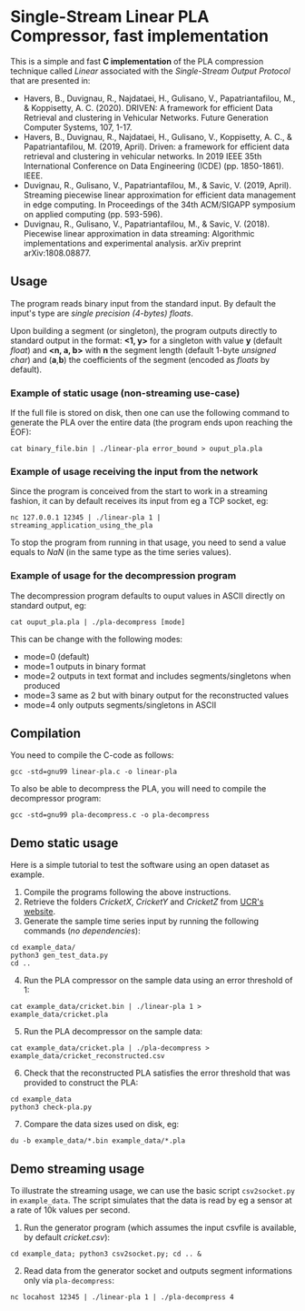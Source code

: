 # Single-Stream Linear PLA Compressor, fast implementation

This is a simple and fast **C implementation** of the PLA compression technique called *Linear* associated with the *Single-Stream Output Protocol* that are presented in:

- Havers, B., Duvignau, R., Najdataei, H., Gulisano, V., Papatriantafilou, M., & Koppisetty, A. C. (2020). DRIVEN: A framework for efficient Data Retrieval and clustering in Vehicular Networks. Future Generation Computer Systems, 107, 1-17.
- Havers, B., Duvignau, R., Najdataei, H., Gulisano, V., Koppisetty, A. C., & Papatriantafilou, M. (2019, April). Driven: a framework for efficient data retrieval and clustering in vehicular networks. In 2019 IEEE 35th International Conference on Data Engineering (ICDE) (pp. 1850-1861). IEEE.
- Duvignau, R., Gulisano, V., Papatriantafilou, M., & Savic, V. (2019, April). Streaming piecewise linear approximation for efficient data management in edge computing. In Proceedings of the 34th ACM/SIGAPP symposium on applied computing (pp. 593-596).
- Duvignau, R., Gulisano, V., Papatriantafilou, M., & Savic, V. (2018). Piecewise linear approximation in data streaming: Algorithmic implementations and experimental analysis. arXiv preprint arXiv:1808.08877.

## Usage

The program reads binary input from the standard input. By default the input's type are *single precision (4-bytes) floats*. 

Upon building a segment (or singleton), the program outputs directly to standard output in the format: **<1, y>** for a singleton with value **y** (default *float*) and **<n, a, b>** with **n** the segment length (default 1-byte *unsigned char*) and (**a**,**b**) the coefficients of the segment (encoded as *floats* by default).

### Example of static usage (non-streaming use-case)

If the full file is stored on disk, then one can use the following command to generate the PLA over the entire data (the program ends upon reaching the EOF):

```
cat binary_file.bin | ./linear-pla error_bound > ouput_pla.pla
```

### Example of usage receiving the input from the network

Since the program is conceived from the start to work in a streaming fashion, it can by default receives its input from eg a TCP socket, eg:

```
nc 127.0.0.1 12345 | ./linear-pla 1 | streaming_application_using_the_pla
```

To stop the program from running in that usage, you need to send a value equals to *NaN* (in the same type as the time series values).

### Example of usage for the decompression program

The decompression program defaults to ouput values in ASCII directly on standard output, eg:

```
cat ouput_pla.pla | ./pla-decompress [mode]
```

This can be change with the following modes:

- mode=0 (default)
- mode=1 outputs in binary format
- mode=2 outputs in text format and includes segments/singletons when produced
- mode=3 same as 2 but with binary output for the reconstructed values
- mode=4 only outputs segments/singletons in ASCII

## Compilation

You need to compile the C-code as follows:

```
gcc -std=gnu99 linear-pla.c -o linear-pla
```

To also be able to decompress the PLA, you will need to compile the decompressor program:

```
gcc -std=gnu99 pla-decompress.c -o pla-decompress
```

## Demo static usage

Here is a simple tutorial to test the software using an open dataset as example.

1. Compile the programs following the above instructions.
2. Retrieve the folders *CricketX*, *CricketY* and *CricketZ* from [UCR's website](https://www.cs.ucr.edu/%7Eeamonn/time_series_data_2018/).
3. Generate the sample time series input by running the following commands (*no dependencies*):<br />
```
cd example_data/
python3 gen_test_data.py
cd ..
```
4. Run the PLA compressor on the sample data using an error threshold of 1:<br />
```
cat example_data/cricket.bin | ./linear-pla 1 > example_data/cricket.pla
```
5. Run the PLA decompressor on the sample data:<br />
```
cat example_data/cricket.pla | ./pla-decompress > example_data/cricket_reconstructed.csv
```
6. Check that the reconstructed PLA satisfies the error threshold that was provided to construct the PLA:<br />
```
cd example_data
python3 check-pla.py
```
7. Compare the data sizes used on disk, eg:<br />
```
du -b example_data/*.bin example_data/*.pla
```

## Demo streaming usage

To illustrate the streaming usage, we can use the basic script `csv2socket.py` in `example_data`. The script simulates that the data is read by eg a sensor at a rate of 10k values per second. 

1. Run the generator program (which assumes the input csvfile is available, by default *cricket.csv*):<br />
```
cd example_data; python3 csv2socket.py; cd .. &
```
2. Read data from the generator socket and outputs segment informations only via `pla-decompress`:<br />
```
nc locahost 12345 | ./linear-pla 1 | ./pla-decompress 4
```
